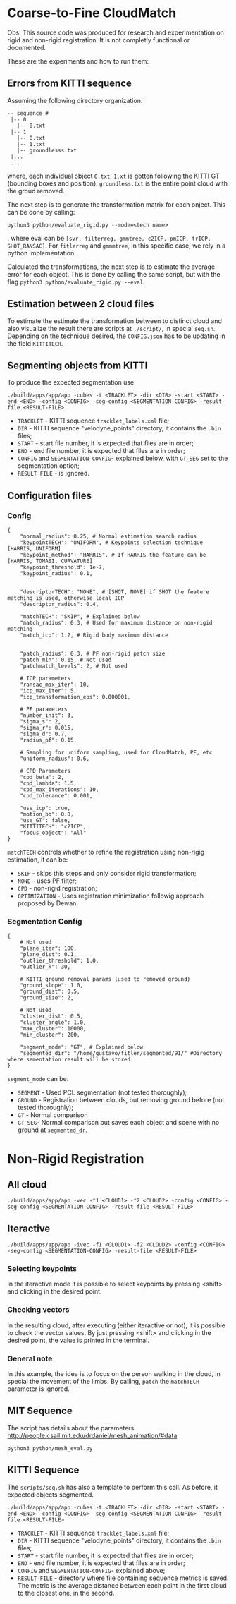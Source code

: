 # Coarse-to-Fine CloudMatch

Obs: This source code was produced for research and experimentation on rigid and non-rigid registration. It is not completly functional or documented.

These are the experiments and how to run them:

## Errors from KITTI sequence 

Assuming the following directory organization:

```
-- sequence #
 |-- 0
   |-- 0.txt
 |-- 1
   |-- 0.txt
   |-- 1.txt
   |-- groundlesss.txt
 |...
 ...
```

where, each individual object `0.txt`, `1.xt` is gotten following the KITTI GT (bounding boxes and position). `groundless.txt` is the entire point cloud with the groud removed.

The next step is to generate the transformation matrix for each onject. This can be done by calling:

```
python3 python/evaluate_rigid.py --mode=<tech name>
```

, where eval can be `[svr, filterreg, gmmtree, c2ICP, pmICP, trICP, SHOT_RANSAC]`. For `fitlerreg` and `gmmmtree`, in this specific case, we rely in a python implementation.

Calculated the transformations, the next step is to estimate the average error for each object. This is done by calling the same script, but with the flag `python3 python/evaluate_rigid.py --eval`.

## Estimation between 2 cloud files

To estimate the estimate the transformation between to distinct cloud and also visualize the result there are scripts at `./script/`, in special `seq.sh`. Depending on the technique desired, the `CONFIG.json` has to be updating in the field `KITTITECH`. 

## Segmenting objects from KITTI

To produce the expected segmentation use 

```
./build/apps/app/app -cubes -t <TRACKLET> -dir <DIR> -start <START> -end <END> -config <CONFIG> -seg-config <SEGMENTATION-CONFIG> -result-file <RESULT-FILE>
```

- `TRACKLET` - KITTI sequence `tracklet_labels.xml` file;
- `DIR` - KITTI sequence "velodyne_points" directory, it contains the `.bin` files;
- `START` - start file number, it is expected that files are in order;
- `END` - end file number, it is expected that files are in order;
- `CONFIG` and `SEGMENTATION-CONFIG`- explained below, with `GT_SEG` set to the segmentation option;
- `RESULT-FILE` - is ignored.

## Configuration files

### Config

```
{
    "normal_radius": 0.25, # Normal estimation search radius
    "keypointTECH": "UNIFORM", # Keypoints selection technique [HARRIS, UNIFORM]
    "keypoint_method": "HARRIS", # If HARRIS the feature can be [HARRIS, TOMASI, CURVATURE] 
    "keypoint_threshold": 1e-7, 
    "keypoint_radius": 0.1,


    "descriptorTECH": "NONE", # [SHOT, NONE] if SHOT the feature matching is used, otherwise local ICP
    "descriptor_radius": 0.4,

    "matchTECH": "SKIP", # Explained below
    "match_radius": 0.3, # Used for maximum distance on non-rigid matching 
    "match_icp": 1.2, # Rigid body maximum distance


    "patch_radius": 0.3, # PF non-rigid patch size
    "patch_min": 0.15, # Not used
    "patchmatch_levels": 2, # Not used

    # ICP parameters
    "ransac_max_iter": 10,
    "icp_max_iter": 5,
    "icp_transformation_eps": 0.000001,

    # PF parameters
    "number_init": 3,
    "sigma_s": 2,
    "sigma_r": 0.015,
    "sigma_d": 0.7,    
    "radius_pf": 0.15,

    # Sampling for uniform sampling, used for CloudMatch, PF, etc
    "uniform_radius": 0.6,

    # CPD Parameters
    "cpd_beta": 2,
    "cpd_lambda": 1.5,
    "cpd_max_iterations": 10,
    "cpd_tolerance": 0.001,

    "use_icp": true,
    "motion_bb": 0.0,
    "use_GT": false,
    "KITTITECH": "c2ICP",
    "focus_object": "All"
}
```

`matchTECH` controls whether to refine the registration using non-rigig estimation, it can be:
- `SKIP` - skips this steps and only consider rigid transformation;
- `NONE` - uses PF filter;
- `CPD` - non-rigid registration;
- `OPTIMIZATION` - Uses registration minimization followig approach proposed by Dewan.

### Segmentation Config

```
{
    # Not used
    "plane_iter": 100, 
    "plane_dist": 0.1,
    "outlier_threshold": 1.0,
    "outlier_k": 30,

    # KITTI ground removal params (used to removed ground)
    "ground_slope": 1.0,
    "ground_dist": 0.5,
    "ground_size": 2,
    
    # Not used
    "cluster_dist": 0.5,
    "cluster_angle": 1.0,
    "max_cluster": 10000,
    "min_cluster": 200,

    "segment_mode": "GT", # Explained below
    "segmented_dir": "/home/gustavo/fitler/segmented/91/" #Directory where sementation result will be stored.
}
```

`segment_mode` can be:
- `SEGMENT` - Used PCL segmentation (not tested thoroughly);
- `GROUND` - Registration between clouds, but removing ground before (not tested thoroughly);
- `GT` - Normal comparison
- `GT_SEG`- Normal comparison but saves each object and scene with no ground at `segmented_dr`.

# Non-Rigid Registration

## All cloud

``` 
./build/apps/app/app -vec -f1 <CLOUD1> -f2 <CLOUD2> -config <CONFIG> -seg-config <SEGMENTATION-CONFIG> -result-file <RESULT-FILE>
```

## Iteractive

``` 
./build/apps/app/app -ivec -f1 <CLOUD1> -f2 <CLOUD2> -config <CONFIG> -seg-config <SEGMENTATION-CONFIG> -result-file <RESULT-FILE>
```

### Selecting keypoints

In the iteractive mode it is possible to select keypoints by pressing \<shift> and clicking in the desired point.

### Checking vectors

In the resulting cloud, after executing (either iteractive or not), it is possible to check the vector values. By just pressing \<shift> and clicking in the desired point, the value is printed in the terminal.

### General note

In this example, the idea is to focus on the person walking in the cloud, in special the movement of the limbs. By calling, `patch` the `matchTECH` parameter is ignored.

## MIT Sequence

The script has details about the parameters.
http://people.csail.mit.edu/drdaniel/mesh_animation/#data

``` 
python3 python/mesh_eval.py
```

## KITTI Sequence

The `scripts/seq.sh` has also a template to perform this call. As before, it expected objects segmented.

```
./build/apps/app/app -cubes -t <TRACKLET> -dir <DIR> -start <START> -end <END> -config <CONFIG> -seg-config <SEGMENTATION-CONFIG> -result-file <RESULT-FILE>
```

- `TRACKLET` - KITTI sequence `tracklet_labels.xml` file;
- `DIR` - KITTI sequence "velodyne_points" directory, it contains the `.bin` files;
- `START` - start file number, it is expected that files are in order;
- `END` - end file number, it is expected that files are in order;
- `CONFIG` and `SEGMENTATION-CONFIG`- explained above;
- `RESULT-FILE` - directory where file containing sequence metrics is saved. The metric is the average distance between each point in the first cloud to the closest one, in the second.
